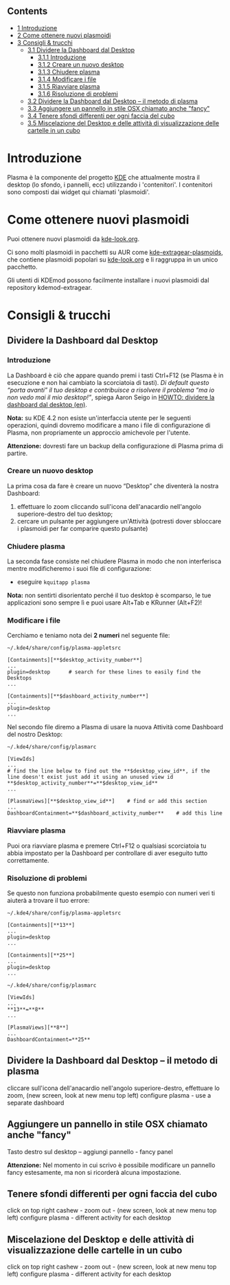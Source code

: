 ## Contents

*   [1 Introduzione](#Introduzione)
*   [2 Come ottenere nuovi plasmoidi](#Come_ottenere_nuovi_plasmoidi)
*   [3 Consigli & trucchi](#Consigli_.26_trucchi)
    *   [3.1 Dividere la Dashboard dal Desktop](#Dividere_la_Dashboard_dal_Desktop)
        *   [3.1.1 Introduzione](#Introduzione_2)
        *   [3.1.2 Creare un nuovo desktop](#Creare_un_nuovo_desktop)
        *   [3.1.3 Chiudere plasma](#Chiudere_plasma)
        *   [3.1.4 Modificare i file](#Modificare_i_file)
        *   [3.1.5 Riavviare plasma](#Riavviare_plasma)
        *   [3.1.6 Risoluzione di problemi](#Risoluzione_di_problemi)
    *   [3.2 Dividere la Dashboard dal Desktop – il metodo di plasma](#Dividere_la_Dashboard_dal_Desktop_.E2.80.93_il_metodo_di_plasma)
    *   [3.3 Aggiungere un pannello in stile OSX chiamato anche "fancy"](#Aggiungere_un_pannello_in_stile_OSX_chiamato_anche_.22fancy.22)
    *   [3.4 Tenere sfondi differenti per ogni faccia del cubo](#Tenere_sfondi_differenti_per_ogni_faccia_del_cubo)
    *   [3.5 Miscelazione del Desktop e delle attività di visualizzazione delle cartelle in un cubo](#Miscelazione_del_Desktop_e_delle_attivit.C3.A0_di_visualizzazione_delle_cartelle_in_un_cubo)

# Introduzione

Plasma è la componente del progetto [KDE](/index.php/KDE "KDE") che attualmente mostra il desktop (lo sfondo, i pannelli, ecc) utilizzando i 'contenitori'. I contenitori sono composti dai widget qui chiamati 'plasmoidi'.

# Come ottenere nuovi plasmoidi

Puoi ottenere nuovi plasmoidi da [kde-look.org](http://www.kde-look.org/index.php?xsortmode=new&logpage=0&xcontentmode=70x77x78&page=0).

Ci sono molti plasmoidi in pacchetti su AUR come [kde-extragear-plasmoids](https://aur.archlinux.org/packages.php?ID=21084), che contiene plasmoidi popolari su [kde-look.org](http://www.kde-look.org/index.php?xsortmode=new&logpage=0&xcontentmode=70x77x78&page=0) e li raggruppa in un unico pacchetto.

Gli utenti di KDEmod possono facilmente installare i nuovi plasmoidi dal repository kdemod-extragear.

# Consigli & trucchi

## Dividere la Dashboard dal Desktop

### Introduzione

La Dashboard è ciò che appare quando premi i tasti Ctrl+F12 (se Plasma è in esecuzione e non hai cambiato la scorciatoia di tasti). <cite>Di default questo “porta avanti” il tuo desktop e contribuisce a risolvere il problema “ma io non vedo mai il mio desktop!”</cite>, spiega Aaron Seigo in [HOWTO: dividere la dashboard dal desktop (en)](http://aseigo.blogspot.com/2008/09/howto-decoupling-dashboard-from-desktop.html).

**Nota:** su KDE 4.2 non esiste un'interfaccia utente per le seguenti operazioni, quindi dovremo modificare a mano i file di configurazione di Plasma, non propriamente un approccio amichevole per l'utente.

**Attenzione:** dovresti fare un backup della configurazione di Plasma prima di partire.

### Creare un nuovo desktop

La prima cosa da fare è creare un nuovo “Desktop” che diventerà la nostra Dashboard:

1.  effettuare lo zoom cliccando sull'icona dell'anacardio nell'angolo superiore-destro del tuo desktop;
2.  cercare un pulsante per aggiungere un'Attività (potresti dover sbloccare i plasmoidi per far comparire questo pulsante)

### Chiudere plasma

La seconda fase consiste nel chiudere Plasma in modo che non interferisca mentre modificheremo i suoi file di configurazione:

*   eseguire `kquitapp plasma`

**Nota:** non sentirti disorientato perché il tuo desktop è scomparso, le tue applicazioni sono sempre lì e puoi usare Alt+Tab e KRunner (Alt+F2)!

### Modificare i file

Cerchiamo e teniamo nota dei **2 numeri** nel seguente file:

 `~/.kde4/share/config/plasma-appletsrc` 
```
[Containments][**$desktop_activity_number**]
...
plugin=desktop      # search for these lines to easily find the Desktops
...

[Containments][**$dashboard_activity_number**]
...
plugin=desktop
...
```

Nel secondo file diremo a Plasma di usare la nuova Attività come Dashboard del nostro Desktop:

 `~/.kde4/share/config/plasmarc` 
```
[ViewIds]
...
# find the line below to find out the **$desktop_view_id**, if the line doesn't exist just add it using an unused view id
**$desktop_activity_number**=**$desktop_view_id**
...

[PlasmaViews][**$desktop_view_id**]    # find or add this section
...
DashboardContainment=**$dashboard_activity_number**    # add this line
```

### Riavviare plasma

Puoi ora riavviare plasma e premere Ctrl+F12 o qualsiasi scorciatoia tu abbia impostato per la Dashboard per controllare di aver eseguito tutto correttamente.

### Risoluzione di problemi

Se questo non funziona probabilmente questo esempio con numeri veri ti aiuterà a trovare il tuo errore:

 `~/.kde4/share/config/plasma-appletsrc` 
```
[Containments][**13**]
...
plugin=desktop
...

[Containments][**25**]
...
plugin=desktop
...
```
 `~/.kde4/share/config/plasmarc` 
```
[ViewIds]
...
**13**=**8**
...

[PlasmaViews][**8**]
...
DashboardContainment=**25**
```

## Dividere la Dashboard dal Desktop – il metodo di plasma

cliccare sull'icona dell'anacardio nell'angolo superiore-destro, effettuare lo zoom, (new screen, look at new menu top left) configure plasma - use a separate dashboard

## Aggiungere un pannello in stile OSX chiamato anche "fancy"

Tasto destro sul desktop – aggiungi pannello - fancy panel

**Attenzione:** Nel momento in cui scrivo è possibile modificare un pannello fancy estesamente, ma non si ricorderà alcuna impostazione.

## Tenere sfondi differenti per ogni faccia del cubo

click on top right cashew - zoom out - (new screen, look at new menu top left) configure plasma - different activity for each desktop

## Miscelazione del Desktop e delle attività di visualizzazione delle cartelle in un cubo

click on top right cashew - zoom out - (new screen, look at new menu top left) configure plasma - different activity for each desktop